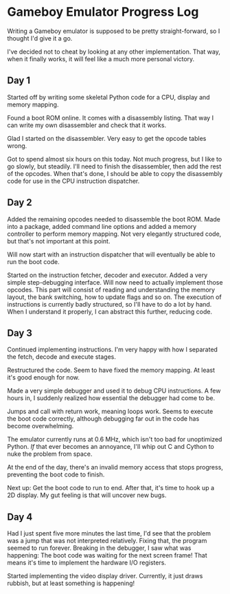 Gameboy Emulator Progress Log
=============================

Writing a Gameboy emulator is supposed to be pretty straight-forward, so I
thought I'd give it a go.

I've decided not to cheat by looking at any other implementation. That way,
when it finally works, it will feel like a much more personal victory.

Day 1
-----

Started off by writing some skeletal Python code for a CPU, display and memory
mapping.

Found a boot ROM online. It comes with a disassembly listing. That way I can
write my own disassembler and check that it works.

Glad I started on the disassembler. Very easy to get the opcode tables wrong.

Got to spend almost six hours on this today. Not much progress, but I like to
go slowly, but steadily. I'll need to finish the disassembler, then add the
rest of the opcodes. When that's done, I should be able to copy the disassembly
code for use in the CPU instruction dispatcher.

Day 2
-----

Added the remaining opcodes needed to disassemble the boot ROM. Made into a
package, added command line options and added a memory controller to perform
memory mapping. Not very elegantly structured code, but that's not important at
this point.

Will now start with an instruction dispatcher that will eventually be able to
run the boot code.

Started on the instruction fetcher, decoder and executor. Added a very simple
step-debugging interface. Will now need to actually implement those opcodes.
This part will consist of reading and understanding the memory layout, the bank
switching, how to update flags and so on. The execution of instructions is
currently badly structured, so I'll have to do a lot by hand. When I understand
it properly, I can abstract this further, reducing code.

Day 3
-----

Continued implementing instructions. I'm very happy with how I separated the
fetch, decode and execute stages.

Restructured the code. Seem to have fixed the memory mapping. At least it's
good enough for now.

Made a very simple debugger and used it to debug CPU instructions.  A few hours
in, I suddenly realized how essential the debugger had come to be.

Jumps and call with return work, meaning loops work. Seems to execute the boot
code correctly, although debugging far out in the code has become overwhelming.

The emulator currently runs at 0.6 MHz, which isn't too bad for unoptimized
Python. *If* that ever becomes an annoyance, I'll whip out C and Cython to nuke
the problem from space.

At the end of the day, there's an invalid memory access that stops progress,
preventing the boot code to finish.

Next up: Get the boot code to run to end. After that, it's time to hook up a 2D
display. My gut feeling is that will uncover new bugs.

Day 4
-----

Had I just spent five more minutes the last time, I'd see that the problem was
a jump that was not interpreted relatively. Fixing that, the program seemed to
run forever. Breaking in the debugger, I saw what was happening: The boot code
was waiting for the next screen frame! That means it's time to implement the
hardware I/O registers.

Started implementing the video display driver. Currently, it just draws
rubbish, but at least something is happening!
